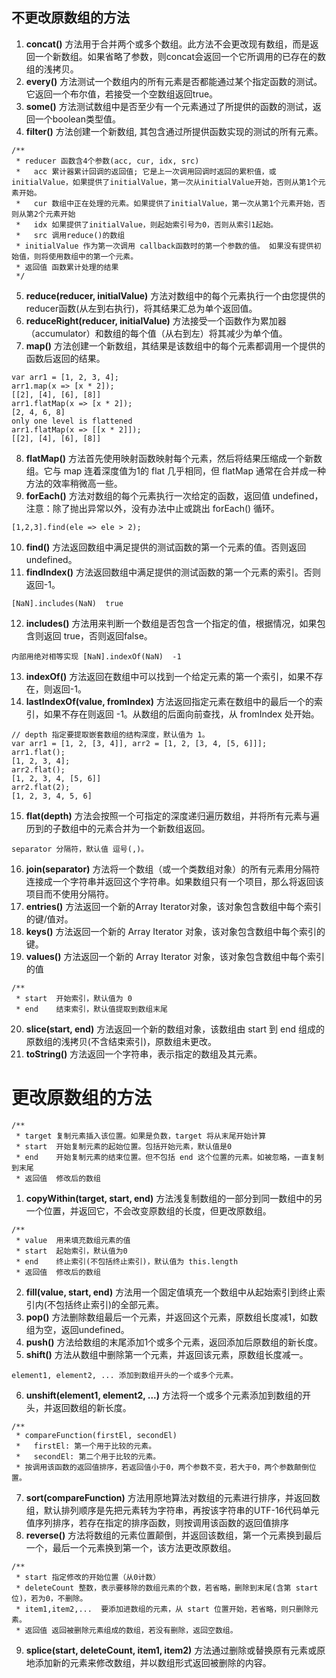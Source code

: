 
## 不更改原数组的方法
1. **concat()** 方法用于合并两个或多个数组。此方法不会更改现有数组，而是返回一个新数组。如果省略了参数，则concat会返回一个它所调用的已存在的数组的浅拷贝。
2. **every()** 方法测试一个数组内的所有元素是否都能通过某个指定函数的测试。它返回一个布尔值，若接受一个空数组返回true。
3. **some()** 方法测试数组中是否至少有一个元素通过了所提供的函数的测试，返回一个boolean类型值。
4. **filter()** 方法创建一个新数组, 其包含通过所提供函数实现的测试的所有元素。
```
/**
 * reducer 函数含4个参数(acc, cur, idx, src)
 *   acc 累计器累计回调的返回值; 它是上一次调用回调时返回的累积值，或initialValue，如果提供了initialValue，第一次从initialValue开始，否则从第1个元素开始。
 *   cur 数组中正在处理的元素。如果提供了initialValue，第一次从第1个元素开始，否则从第2个元素开始
 *   idx 如果提供了initialValue，则起始索引号为0，否则从索引1起始。
 *   src 调用reduce()的数组
 * initialValue 作为第一次调用 callback函数时的第一个参数的值。 如果没有提供初始值，则将使用数组中的第一个元素。
 * 返回值 函数累计处理的结果
 */
```
5. **reduce(reducer, initialValue)** 方法对数组中的每个元素执行一个由您提供的reducer函数(从左到右执行)，将其结果汇总为单个返回值。
6. **reduceRight(reducer, initialValue)** 方法接受一个函数作为累加器（accumulator）和数组的每个值（从右到左）将其减少为单个值。
7. **map()** 方法创建一个新数组，其结果是该数组中的每个元素都调用一个提供的函数后返回的结果。
```
var arr1 = [1, 2, 3, 4];
arr1.map(x => [x * 2]); 
[[2], [4], [6], [8]]
arr1.flatMap(x => [x * 2]);
[2, 4, 6, 8]
only one level is flattened
arr1.flatMap(x => [[x * 2]]);
[[2], [4], [6], [8]]
```
8. **flatMap()** 方法首先使用映射函数映射每个元素，然后将结果压缩成一个新数组。它与 map 连着深度值为1的 flat 几乎相同，但 flatMap 通常在合并成一种方法的效率稍微高一些。
9. **forEach()** 方法对数组的每个元素执行一次给定的函数，返回值 undefined，注意：除了抛出异常以外，没有办法中止或跳出 forEach() 循环。
```
[1,2,3].find(ele => ele > 2);
```
10. **find()** 方法返回数组中满足提供的测试函数的第一个元素的值。否则返回 undefined。
11. **findIndex()** 方法返回数组中满足提供的测试函数的第一个元素的索引。否则返回-1。
```
[NaN].includes(NaN)  true
```
12. **includes()** 方法用来判断一个数组是否包含一个指定的值，根据情况，如果包含则返回 true，否则返回false。
```
内部用绝对相等实现 [NaN].indexOf(NaN)  -1
```
13. **indexOf()** 方法返回在数组中可以找到一个给定元素的第一个索引，如果不存在，则返回-1。
14. **lastIndexOf(value, fromIndex)** 方法返回指定元素在数组中的最后一个的索引，如果不存在则返回 -1。从数组的后面向前查找，从 fromIndex 处开始。
```
// depth 指定要提取嵌套数组的结构深度，默认值为 1。
var arr1 = [1, 2, [3, 4]], arr2 = [1, 2, [3, 4, [5, 6]]];
arr1.flat();
[1, 2, 3, 4];
arr2.flat();
[1, 2, 3, 4, [5, 6]]
arr2.flat(2);
[1, 2, 3, 4, 5, 6]
```
15. **flat(depth)** 方法会按照一个可指定的深度递归遍历数组，并将所有元素与遍历到的子数组中的元素合并为一个新数组返回。
```
separator 分隔符，默认值 逗号(,)。
```
16. **join(separator)** 方法将一个数组（或一个类数组对象）的所有元素用分隔符连接成一个字符串并返回这个字符串。如果数组只有一个项目，那么将返回该项目而不使用分隔符。
17. **entries()** 方法返回一个新的Array Iterator对象，该对象包含数组中每个索引的键/值对。
18. **keys()** 方法返回一个新的 Array Iterator 对象，该对象包含数组中每个索引的键。
19. **values()** 方法返回一个新的 Array Iterator 对象，该对象包含数组中每个索引的值
```
/**
 * start  开始索引，默认值为 0
 * end    结束索引，默认值提取到数组末尾
```
20. **slice(start, end)** 方法返回一个新的数组对象，该数组由 start 到 end 组成的原数组的浅拷贝(不含结束索引)，原数组未更改。
21. **toString()** 方法返回一个字符串，表示指定的数组及其元素。


# 更改原数组的方法
```
/**
 * target 复制元素插入该位置。如果是负数，target 将从末尾开始计算
 * start  开始复制元素的起始位置。包括开始元素，默认值是0
 * end    开始复制元素的结束位置。但不包括 end 这个位置的元素。如被忽略，一直复制到末尾
 * 返回值  修改后的数组
```
1. **copyWithin(target, start, end)**  方法浅复制数组的一部分到同一数组中的另一个位置，并返回它，不会改变原数组的长度，但更改原数组。
```
/**
 * value  用来填充数组元素的值
 * start  起始索引，默认值为0
 * end    终止索引(不包括终止索引)，默认值为 this.length
 * 返回值  修改后的数组
```
2. **fill(value, start, end)**  方法用一个固定值填充一个数组中从起始索引到终止索引内(不包括终止索引)的全部元素。
3. **pop()** 方法删除数组最后一个元素，并返回这个元素，原数组长度减1，如数组为空，返回undefined。
4. **push()** 方法给数组的末尾添加1个或多个元素，返回添加后原数组的新长度。
5. **shift()** 方法从数组中删除第一个元素，并返回该元素，原数组长度减一。
```
element1, element2, ... 添加到数组开头的一个或多个元素。
```
6. **unshift(element1, element2, ...)** 方法将一个或多个元素添加到数组的开头，并返回数组的新长度。
```
/**
 * compareFunction(firstEl, secondEl) 
 *   firstEl: 第一个用于比较的元素。
 *   secondEl: 第二个用于比较的元素。
 * 按调用该函数的返回值排序，若返回值小于0，两个参数不变，若大于0，两个参数颠倒位置。
```
7. **sort(compareFunction)** 方法用原地算法对数组的元素进行排序，并返回数组，默认排列顺序是先把元素转为字符串，再按该字符串的UTF-16代码单元值序列排序，若存在指定的排序函数，则按调用该函数的返回值排序
8. **reverse()** 方法将数组的元素位置颠倒，并返回该数组，第一个元素换到最后一个，最后一个元素换到第一个，该方法更改原数组。
```
/**
 * start 指定修改的开始位置（从0计数）
 * deleteCount 整数，表示要移除的数组元素的个数，若省略，删除到末尾(含第 start 位)，若为0，不删除。
 * item1,item2,...  要添加进数组的元素，从 start 位置开始，若省略，则只删除元素。
 * 返回值 返回被删除元素组成的数组，若没有删除，返回空数组。
```
9. **splice(start, deleteCount, item1, item2)** 方法通过删除或替换原有元素或原地添加新的元素来修改数组，并以数组形式返回被删除的内容。




